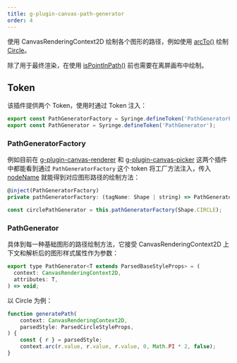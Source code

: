 ```yaml
---
title: g-plugin-canvas-path-generator
order: 4
---
```


使用 CanvasRenderingContext2D 绘制各个图形的路径，例如使用 [arcTo()](https://developer.mozilla.org/zh-CN/docs/Web/API/CanvasRenderingContext2D/arcTo) 绘制 [Circle](/zh/api/basic/circle)。

除了用于最终渲染，在使用 [isPointInPath()](https://developer.mozilla.org/zh-CN/docs/Web/API/CanvasRenderingContext2D/isPointInPath) 前也需要在离屏画布中绘制。

## Token

该插件提供两个 Token，使用时通过 Token 注入：

```js
export const PathGeneratorFactory = Syringe.defineToken('PathGeneratorFactory');
export const PathGenerator = Syringe.defineToken('PathGenerator');
```

### PathGeneratorFactory

例如目前在 [g-plugin-canvas-renderer](/zh/plugins/canvas-renderer) 和 [g-plugin-canvas-picker](/zh/plugins/canvas-picker) 这两个插件中都能看到通过 `PathGeneratorFactory` 这个 token 将工厂方法注入，传入 [nodeName](/zh/api/builtin-objects/node#nodename) 就能得到对应图形路径的绘制方法：

```js
@inject(PathGeneratorFactory)
private pathGeneratorFactory: (tagName: Shape | string) => PathGenerator<any>;

const circlePathGenerator = this.pathGeneratorFactory(Shape.CIRCLE);
```

### PathGenerator

具体到每一种基础图形的路径绘制方法，它接受 CanvasRenderingContext2D 上下文和解析后的图形样式属性作为参数：

```js
export type PathGenerator<T extends ParsedBaseStyleProps> = (
  context: CanvasRenderingContext2D,
  attributes: T,
) => void;
```

以 Circle 为例：

```js
function generatePath(
    context: CanvasRenderingContext2D,
    parsedStyle: ParsedCircleStyleProps,
) {
    const { r } = parsedStyle;
    context.arc(r.value, r.value, r.value, 0, Math.PI * 2, false);
}
```
